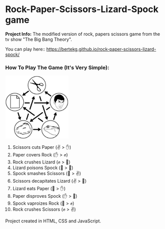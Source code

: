 # Rock-Paper-Scissors-Lizard-Spock game

<b>Project Info:</b> The modified version of rock, papers scissors game from the tv show "The Big Bang Theory".

You can play here:: https://bertekg.github.io/rock-paper-scissors-lizard-spock/

<h3>How To Play The Game (It's Very Simple): </h3>

<img src="graphics/overview.svg" alt="drawing" width="200">

1. Scissors cuts Paper (✌ > ✋)
2. Paper covers Rock (✋ > ✊)
3. Rock crushes Lizard (✊ > 🦎)
4. Lizard poisons Spock (🦎 > 🖖)
5. Spock smashes Scissors (🖖 > ✌)
6. Scissors decapitates Lizard (✌ > 🦎)
7. Lizard eats Paper (🦎 > ✋)
8. Paper disproves Spock (✋ > 🖖)
9. Spock vaproizes Rock (🖖 > ✊)
10. Rock crushes Scissors (✊ > ✌)

Project created in HTML, CSS and JavaScript.
